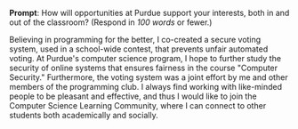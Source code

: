 **Prompt**: How will opportunities at Purdue support your interests, both in and out of the classroom? (Respond in _100 words_ or fewer.)

Believing in programming for the better, I co-created a secure voting system, used in a school-wide contest, that prevents unfair automated voting. At Purdue's computer science program, I hope to further study the security of online systems that ensures fairness in the course "Computer Security." Furthermore, the voting system was a joint effort by me and other members of the programming club. I always find working with like-minded people to be pleasant and effective, and thus I would like to join the Computer Science Learning Community, where I can connect to other students both academically and socially.
